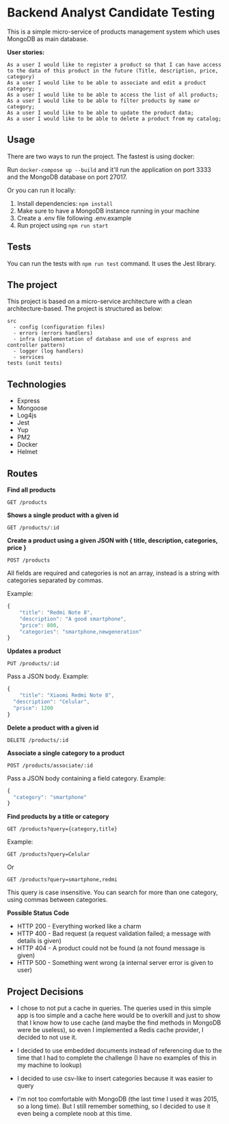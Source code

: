 # Backend Analyst Candidate Testing

This is a simple micro-service of products management system which uses MongoDB as main database.

**User stories:**

    As a user I would like to register a product so that I can have access to the data of this product in the future (Title, description, price, category)
    As a user I would like to be able to associate and edit a product category;
    As a user I would like to be able to access the list of all products;
    As a user I would like to be able to filter products by name or category;
    As a user I would like to be able to update the product data;
    As a user I would like to be able to delete a product from my catalog;

## Usage

There are two ways to run the project. The fastest is using docker:

Run `docker-compose up --build` and it'll run the application on port 3333 and the MongoDB database on port 27017.

Or you can run it locally:

1. Install dependencies: `npm install`
2. Make sure to have a MongoDB instance running in your machine
3. Create a .env file following .env.example
4. Run project using `npm run start`

## Tests

You can run the tests with `npm run test` command. It uses the Jest library.

## The project

This project is based on a micro-service architecture with a clean architecture-based. The project is structured as below:

```
src
  - config (configuration files)
  - errors (errors handlers)
  - infra (implementation of database and use of express and controller pattern)
  - logger (log handlers)
  - services
tests (unit tests)

```

## Technologies

- Express
- Mongoose
- Log4js
- Jest
- Yup
- PM2
- Docker
- Helmet

## Routes

**Find all products**

```
GET /products
```

**Shows a single product with a given id**

```
GET /products/:id
```

**Create a product using a given JSON with { title, description, categories, price }**

```
POST /products
```

All fields are required and categories is not an array, instead is a string with categories separated by commas.

Example:

```javascript
{
	"title": "Redmi Note 8",
	"description": "A good smartphone",
	"price": 800,
	"categories": "smartphone,newgeneration"
}
```

**Updates a product**

```
PUT /products/:id
```

Pass a JSON body. Example:

```javascript
{
	"title": "Xiaomi Redmi Note 8",
  "description": "Celular",
  "price": 1200
}
```

**Delete a product with a given id**

```
DELETE /products/:id
```

**Associate a single category to a product**

```
POST /products/associate/:id
```

Pass a JSON body containing a field category. Example:

```javascript
{
  "category": "smartphone"
}
```

**Find products by a title or category**

```
GET /products?query={category,title}

```

Example:

`GET /products?query=Celular`

Or

`GET /products?query=smartphone,redmi`

This query is case insensitive. You can search for more than one category, using commas between categories.

**Possible Status Code**

- HTTP 200 - Everything worked like a charm
- HTTP 400 - Bad request (a request validation failed; a message with details is given)
- HTTP 404 - A product could not be found (a not found message is given)
- HTTP 500 - Something went wrong (a internal server error is given to user)

## Project Decisions

- I chose to not put a cache in queries. The queries used in this simple app is too simple and a cache here would be to overkill and just to show that I know how to use cache (and maybe the find methods in MongoDB were be useless), so even I implemented a Redis cache provider, I decided to not use it.

- I decided to use embedded documents instead of referencing due to the time that I had to complete the challenge (I have no examples of this in my machine to lookup)

- I decided to use csv-like to insert categories because it was easier to query

- I'm not too comfortable with MongoDB (the last time I used it was 2015, so a long time). But I still remember something, so I decided to use it even being a complete noob at this time.
